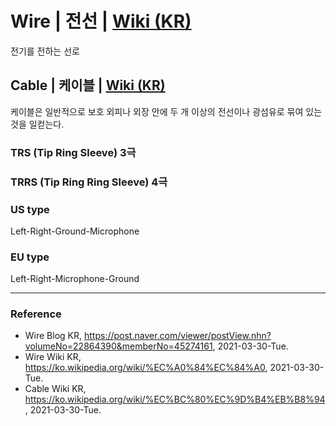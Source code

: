 # Wire | 전선 | [Wiki (KR)](https://ko.wikipedia.org/wiki/%EC%A0%84%EC%84%A0)

전기를 전하는 선로

## Cable | 케이블 | [Wiki (KR)](https://ko.wikipedia.org/wiki/%EC%BC%80%EC%9D%B4%EB%B8%94)

케이블은 일반적으로 보호 외피나 외장 안에 두 개 이상의 전선이나 광섬유로 묶여 있는 것을 일컫는다.

### TRS (Tip Ring Sleeve) 3극 

### TRRS (Tip Ring Ring Sleeve) 4극

### US type

Left-Right-Ground-Microphone

### EU type

Left-Right-Microphone-Ground

---

### Reference
- Wire Blog KR, https://post.naver.com/viewer/postView.nhn?volumeNo=22864390&memberNo=45274161, 2021-03-30-Tue.
- Wire Wiki KR, https://ko.wikipedia.org/wiki/%EC%A0%84%EC%84%A0, 2021-03-30-Tue.
- Cable Wiki KR, https://ko.wikipedia.org/wiki/%EC%BC%80%EC%9D%B4%EB%B8%94, 2021-03-30-Tue.
